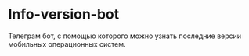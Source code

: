 # Info-version-bot
Телеграм бот, с помощью которого можно узнать последние версии мобильных операционных систем. 
